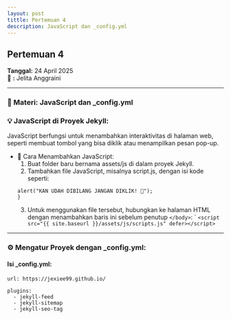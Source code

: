 ```yaml
---
layout: post
tittle: Pertemuan 4
description: JavaScript dan _config.yml
---
```


## Pertemuan 4
**Tanggal:** 24 April 2025  
📝       **:** Jelita Anggraini 


---

### 🔧 Materi: JavaScript dan _config.yml

### 💡 JavaScript di Proyek Jekyll:

JavaScript berfungsi untuk menambahkan interaktivitas di halaman web, seperti membuat tombol yang bisa diklik atau menampilkan pesan pop-up.

- 📁 Cara Menambahkan JavaScript:
    1. Buat folder baru bernama assets/js di dalam proyek Jekyll.
    2. Tambahkan file JavaScript, misalnya script.js, dengan isi kode seperti:
    ```function showAlert() {
    alert("KAN UDAH DIBILANG JANGAN DIKLIK! 😤");
    }
    ```
    3. Untuk menggunakan file tersebut, hubungkan ke halaman HTML dengan menambahkan baris ini sebelum penutup ```</body>```: `
    ```<script src="{{ site.baseurl }}/assets/js/scripts.js" defer></script>```

---
### ⚙️ Mengatur Proyek dengan _config.yml:
#### Isi _config.yml:
```
url: https://jexiee99.github.io/

plugins:
  - jekyll-feed
  - jekyll-sitemap
  - jekyll-seo-tag
```


